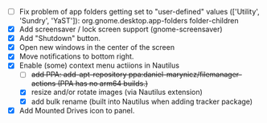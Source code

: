 - [ ] Fix problem of app folders getting set to "user-defined" values (['Utility', 'Sundry', 'YaST']): org.gnome.desktop.app-folders folder-children
- [x] Add screensaver / lock screen support (gnome-screensaver)
- [x] Add "Shutdown" button.
- [x] Open new windows in the center of the screen
- [x] Move notifications to bottom right.
- [x] Enable (some) context menu actiions in Nautilus
  - [ ] ~~add PPA: add-apt-repository ppa:daniel-marynicz/filemanager-actions (PPA has no arm64 builds.)~~
  - [x] resize and/or rotate images (via Nautilus extension)
  - [x] add bulk rename (built into Nautilus when adding tracker package)
- [x] Add Mounted Drives icon to panel.
